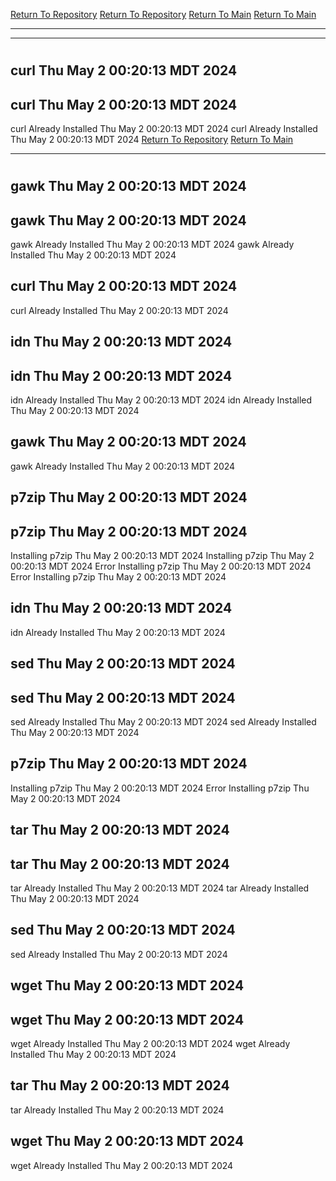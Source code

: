 [Return To Repository](https://github.com/DigitalWarrior/piholeparser/)
[Return To Repository](https://github.com/DigitalWarrior/piholeparser/)
[Return To Main](https://github.com/DigitalWarrior/piholeparser/blob/master/RecentRunLogs/Mainlog.md)
[Return To Main](https://github.com/DigitalWarrior/piholeparser/blob/master/RecentRunLogs/Mainlog.md)
____________________________________
____________________________________
# 
# 
## curl Thu May  2 00:20:13 MDT 2024
## curl Thu May  2 00:20:13 MDT 2024
curl Already Installed Thu May  2 00:20:13 MDT 2024
curl Already Installed Thu May  2 00:20:13 MDT 2024
[Return To Repository](https://github.com/DigitalWarrior/piholeparser/)
[Return To Main](https://github.com/DigitalWarrior/piholeparser/blob/master/RecentRunLogs/Mainlog.md)
____________________________________
# 
## gawk Thu May  2 00:20:13 MDT 2024
## gawk Thu May  2 00:20:13 MDT 2024
gawk Already Installed Thu May  2 00:20:13 MDT 2024
gawk Already Installed Thu May  2 00:20:13 MDT 2024
## curl Thu May  2 00:20:13 MDT 2024
curl Already Installed Thu May  2 00:20:13 MDT 2024
## idn Thu May  2 00:20:13 MDT 2024
## idn Thu May  2 00:20:13 MDT 2024
idn Already Installed Thu May  2 00:20:13 MDT 2024
idn Already Installed Thu May  2 00:20:13 MDT 2024
## gawk Thu May  2 00:20:13 MDT 2024
gawk Already Installed Thu May  2 00:20:13 MDT 2024
## p7zip Thu May  2 00:20:13 MDT 2024
## p7zip Thu May  2 00:20:13 MDT 2024
Installing p7zip Thu May  2 00:20:13 MDT 2024
Installing p7zip Thu May  2 00:20:13 MDT 2024
Error Installing p7zip Thu May  2 00:20:13 MDT 2024
Error Installing p7zip Thu May  2 00:20:13 MDT 2024
## idn Thu May  2 00:20:13 MDT 2024
idn Already Installed Thu May  2 00:20:13 MDT 2024
## sed Thu May  2 00:20:13 MDT 2024
## sed Thu May  2 00:20:13 MDT 2024
sed Already Installed Thu May  2 00:20:13 MDT 2024
sed Already Installed Thu May  2 00:20:13 MDT 2024
## p7zip Thu May  2 00:20:13 MDT 2024
Installing p7zip Thu May  2 00:20:13 MDT 2024
Error Installing p7zip Thu May  2 00:20:13 MDT 2024
## tar Thu May  2 00:20:13 MDT 2024
## tar Thu May  2 00:20:13 MDT 2024
tar Already Installed Thu May  2 00:20:13 MDT 2024
tar Already Installed Thu May  2 00:20:13 MDT 2024
## sed Thu May  2 00:20:13 MDT 2024
sed Already Installed Thu May  2 00:20:13 MDT 2024
## wget Thu May  2 00:20:13 MDT 2024
## wget Thu May  2 00:20:13 MDT 2024
wget Already Installed Thu May  2 00:20:13 MDT 2024
wget Already Installed Thu May  2 00:20:13 MDT 2024
## tar Thu May  2 00:20:13 MDT 2024
tar Already Installed Thu May  2 00:20:13 MDT 2024
## wget Thu May  2 00:20:13 MDT 2024
wget Already Installed Thu May  2 00:20:13 MDT 2024
